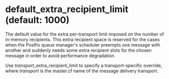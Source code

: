 # default_extra_recipient_limit (default: 1000)

The default value for the extra per-transport limit imposed on the
number of in-memory recipients. This extra recipient space is
reserved for the cases when the Postfix queue manager's scheduler
preempts one message with another and suddenly needs some extra
recipient slots for the chosen message in order to avoid performance
degradation.



 Use *transport*\_extra\_recipient\_limit to specify a
transport-specific override, where *transport* is the master.cf
name of the message delivery transport.



